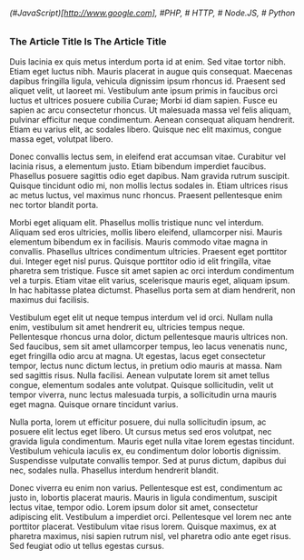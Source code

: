 ###### (#JavaScript)[http://www.google.com], #PHP, # HTTP, # Node.JS, # Python

### The Article Title Is The Article Title

Duis lacinia ex quis metus interdum porta id at enim. Sed vitae tortor nibh. Etiam eget luctus nibh. Mauris placerat in augue quis consequat. Maecenas dapibus fringilla ligula, vehicula dignissim ipsum rhoncus id. Praesent sed aliquet velit, ut laoreet mi. Vestibulum ante ipsum primis in faucibus orci luctus et ultrices posuere cubilia Curae; Morbi id diam sapien. Fusce eu sapien ac arcu consectetur rhoncus. Ut malesuada massa vel felis aliquam, pulvinar efficitur neque condimentum. Aenean consequat aliquam hendrerit. Etiam eu varius elit, ac sodales libero. Quisque nec elit maximus, congue massa eget, volutpat libero.
                                    
Donec convallis lectus sem, in eleifend erat accumsan vitae. Curabitur vel lacinia risus, a elementum justo. Etiam bibendum imperdiet faucibus. Phasellus posuere sagittis odio eget dapibus. Nam gravida rutrum suscipit. Quisque tincidunt odio mi, non mollis lectus sodales in. Etiam ultrices risus ac metus luctus, vel maximus nunc rhoncus. Praesent pellentesque enim nec tortor blandit porta.

Morbi eget aliquam elit. Phasellus mollis tristique nunc vel interdum. Aliquam sed eros ultricies, mollis libero eleifend, ullamcorper nisi. Mauris elementum bibendum ex in facilisis. Mauris commodo vitae magna in convallis. Phasellus ultrices condimentum ultricies. Praesent eget porttitor dui. Integer eget nisl purus. Quisque porttitor odio id elit fringilla, vitae pharetra sem tristique. Fusce sit amet sapien ac orci interdum condimentum vel a turpis. Etiam vitae elit varius, scelerisque mauris eget, aliquam ipsum. In hac habitasse platea dictumst. Phasellus porta sem at diam hendrerit, non maximus dui facilisis.

Vestibulum eget elit ut neque tempus interdum vel id orci. Nullam nulla enim, vestibulum sit amet hendrerit eu, ultricies tempus neque. Pellentesque rhoncus urna dolor, dictum pellentesque mauris ultrices non. Sed faucibus, sem sit amet ullamcorper tempus, leo lacus venenatis nunc, eget fringilla odio arcu at magna. Ut egestas, lacus eget consectetur tempor, lectus nunc dictum lectus, in pretium odio mauris at massa. Nam sed sagittis risus. Nulla facilisi. Aenean vulputate lorem sit amet tellus congue, elementum sodales ante volutpat. Quisque sollicitudin, velit ut tempor viverra, nunc lectus malesuada turpis, a sollicitudin urna mauris eget magna. Quisque ornare tincidunt varius.

Nulla porta, lorem ut efficitur posuere, dui nulla sollicitudin ipsum, ac posuere elit lectus eget libero. Ut cursus metus sed eros volutpat, nec gravida ligula condimentum. Mauris eget nulla vitae lorem egestas tincidunt. Vestibulum vehicula iaculis ex, eu condimentum dolor lobortis dignissim. Suspendisse vulputate convallis tempor. Sed at purus dictum, dapibus dui nec, sodales nulla. Phasellus interdum hendrerit blandit.

Donec viverra eu enim non varius. Pellentesque est est, condimentum ac justo in, lobortis placerat mauris. Mauris in ligula condimentum, suscipit lectus vitae, tempor odio. Lorem ipsum dolor sit amet, consectetur adipiscing elit. Vestibulum a imperdiet orci. Pellentesque vel lorem nec ante porttitor placerat. Vestibulum vitae risus lorem. Quisque maximus, ex at pharetra maximus, nisi sapien rutrum nisl, vel pharetra odio ante eget risus. Sed feugiat odio ut tellus egestas cursus.